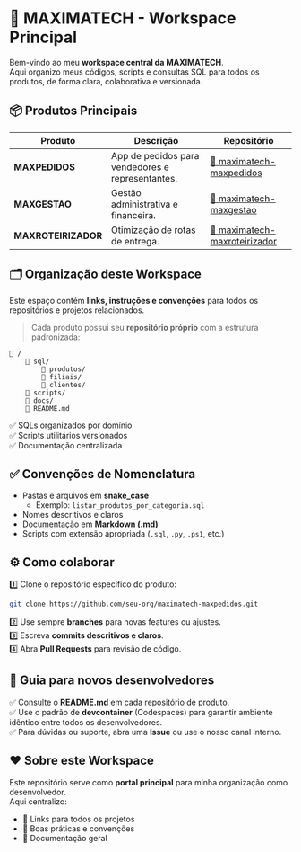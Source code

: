 # 🚀 MAXIMATECH - Workspace Principal

Bem-vindo ao meu **workspace central da MAXIMATECH**.  
Aqui organizo meus códigos, scripts e consultas SQL para todos os produtos, de forma clara, colaborativa e versionada.


## 📦 Produtos Principais

| Produto            | Descrição                                          | Repositório                                                  |
| ------------------- | ------------------------------------------------- | ------------------------------------------------------------ |
| **MAXPEDIDOS**      | App de pedidos para vendedores e representantes.  | [🔗 maximatech-maxpedidos](https://github.com/seu-org/maximatech-maxpedidos) |
| **MAXGESTAO**       | Gestão administrativa e financeira.               | [🔗 maximatech-maxgestao](https://github.com/seu-org/maximatech-maxgestao)   |
| **MAXROTEIRIZADOR** | Otimização de rotas de entrega.                   | [🔗 maximatech-maxroteirizador](https://github.com/seu-org/maximatech-maxroteirizador) |


## 🗂️ Organização deste Workspace

Este espaço contém **links, instruções e convenções** para todos os repositórios e projetos relacionados.

> Cada produto possui seu **repositório próprio** com a estrutura padronizada:
```
📂 /
    📂 sql/
        📂 produtos/
        📂 filiais/
        📂 clientes/
    📂 scripts/
    📂 docs/
    📄 README.md
```

✅ SQLs organizados por domínio  
✅ Scripts utilitários versionados  
✅ Documentação centralizada


## ✅ Convenções de Nomenclatura

- Pastas e arquivos em **snake_case**
  - Exemplo: `listar_produtos_por_categoria.sql`
- Nomes descritivos e claros
- Documentação em **Markdown (.md)**
- Scripts com extensão apropriada (`.sql`, `.py`, `.ps1`, etc.)

## ⚙️ Como colaborar

1️⃣ Clone o repositório específico do produto:  
```bash
git clone https://github.com/seu-org/maximatech-maxpedidos.git
```

2️⃣ Use sempre **branches** para novas features ou ajustes.  
3️⃣ Escreva **commits descritivos e claros**.  
4️⃣ Abra **Pull Requests** para revisão de código.


## 🧭 Guia para novos desenvolvedores

✅ Consulte o **README.md** em cada repositório de produto.  
✅ Use o padrão de **devcontainer** (Codespaces) para garantir ambiente idêntico entre todos os desenvolvedores.  
✅ Para dúvidas ou suporte, abra uma **Issue** ou use o nosso canal interno.

## ❤️ Sobre este Workspace

Este repositório serve como **portal principal** para minha organização como desenvolvedor.  
Aqui centralizo:

- 📌 Links para todos os projetos
- 📌 Boas práticas e convenções
- 📌 Documentação geral